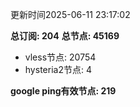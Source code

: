 更新时间2025-06-11 23:17:02

**总订阅: 204**
**总节点: 45169**
- vless节点: 20754
- hysteria2节点: 4

**google ping有效节点: 219**
